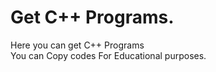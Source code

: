# Get C++ Programs.
Here you can get C++ Programs <br>
You can Copy codes For Educational purposes.<br>
